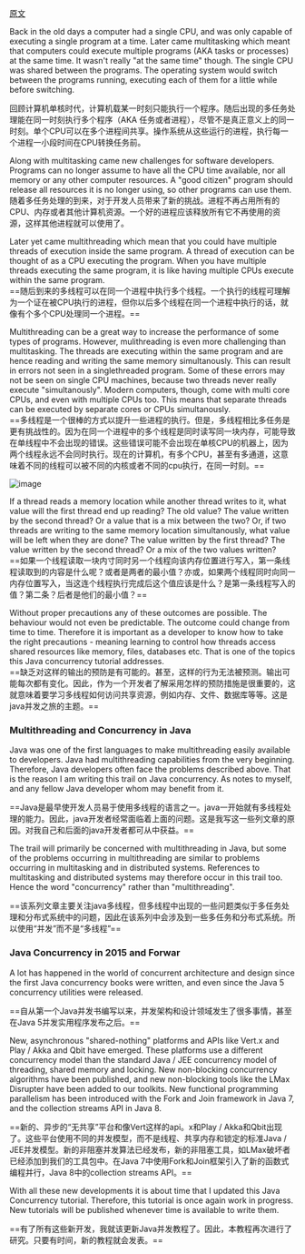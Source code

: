 [原文](http://tutorials.jenkov.com/java-concurrency/index.html)


Back in the old days a computer had a single CPU, and was only capable of executing a single program at a time. Later came multitasking which meant that computers could execute multiple programs (AKA tasks or processes) at the same time. It wasn't really "at the same time" though. The single CPU was shared between the programs. The operating system would switch between the programs running, executing each of them for a little while before switching.  

回顾计算机单核时代，计算机载某一时刻只能执行一个程序。随后出现的多任务处理能在同一时刻执行多个程序（AKA 任务或者进程），尽管不是真正意义上的同一时刻。单个CPU可以在多个进程间共享。操作系统从这些运行的进程，执行每一个进程一小段时间在CPU转换任务前。

Along with multitasking came new challenges for software developers. Programs can no longer assume to have all the CPU time available, nor all memory or any other computer resources. A "good citizen" program should release all resources it is no longer using, so other programs can use them.  
随着多任务处理的到来，对于开发人员带来了新的挑战。进程不再占用所有的CPU、内存或者其他计算机资源。一个好的进程应该释放所有它不再使用的资源，这样其他进程就可以使用了。

Later yet came multithreading which mean that you could have multiple threads of execution inside the same program. A thread of execution can be thought of as a CPU executing the program. When you have multiple threads executing the same program, it is like having multiple CPUs execute within the same program.  
==随后到来的多线程可以在同一个进程中执行多个线程。一个执行的线程可理解为一个证在被CPU执行的进程，但你以后多个线程在同一个进程中执行的话，就像有个多个CPU处理同一个进程。==

Multithreading can be a great way to increase the performance of some types of programs. However, mulithreading is even more challenging than multitasking. The threads are executing within the same program and are hence reading and writing the same memory simultanously. This can result in errors not seen in a singlethreaded program. Some of these errors may not be seen on single CPU machines, because two threads never really execute "simultanously". Modern computers, though, come with multi core CPUs, and even with multiple CPUs too. This means that separate threads can be executed by separate cores or CPUs simultanously.    
==多线程是一个很棒的方式以提升一些进程的执行。但是，多线程相比多任务是更有挑战性的。因为在同一个进程中的多个线程是同时读写同一块内存，可能导致在单线程中不会出现的错误。这些错误可能不会出现在单核CPU的机器上，因为两个线程永远不会同时执行。现在的计算机，有多个CPU，甚至有多通道，这意味着不同的线程可以被不同的内核或者不同的cpu执行，在同一时刻。==

![image](http://tutorials.jenkov.com/images/java-concurrency/java-concurrency-tutorial-introduction-1.png)  

If a thread reads a memory location while another thread writes to it, what value will the first thread end up reading? The old value? The value written by the second thread? Or a value that is a mix between the two? Or, if two threads are writing to the same memory location simultanously, what value will be left when they are done? The value written by the first thread? The value written by the second thread? Or a mix of the two values written?  
==如果一个线程读取一块内寸同时另一个线程向该内存位置进行写入，第一条线程读取到的内容是什么呢？或者是两者的最小值？亦或，如果两个线程同时向同一内存位置写入，当这连个线程执行完成后这个值应该是什么？是第一条线程写入的值？第二条？后者是他们的最小值？==

Without proper precautions any of these outcomes are possible. The behaviour would not even be predictable. The outcome could change from time to time. Therefore it is important as a developer to know how to take the right precautions - meaning learning to control how threads access shared resources like memory, files, databases etc. That is one of the topics this Java concurrency tutorial addresses.  
==缺乏对这样的输出的预防是有可能的。甚至，这样的行为无法被预测。输出可能每次都有变化。因此，作为一个开发者了解采用怎样的预防措施是很重要的，这就意味着要学习多线程如何访问共享资源，例如内存、文件、数据库等等。这是java并发之旅的主题。==

### Multithreading and Concurrency in Java  
Java was one of the first languages to make multithreading easily available to developers. Java had multithreading capabilities from the very beginning. Therefore, Java developers often face the problems described above. That is the reason I am writing this trail on Java concurrency. As notes to myself, and any fellow Java developer whom may benefit from it.

==Java是最早使开发人员易于使用多线程的语言之一。java一开始就有多线程处理的能力。因此，java开发者经常面临着上面的问题。这是我写这一些列文章的原因。对我自己和后面的java开发者都可从中获益。==

The trail will primarily be concerned with multithreading in Java, but some of the problems occurring in multithreading are similar to problems occurring in multitasking and in distributed systems. References to multitasking and distributed systems may therefore occur in this trail too. Hence the word "concurrency" rather than "multithreading".   

==该系列文章主要关注java多线程，但多线程中出现的一些问题类似于多任务处理和分布式系统中的问题，因此在该系列中会涉及到一些多任务和分布式系统。所以使用“并发”而不是“多线程”==
### Java Concurrency in 2015 and Forwar 

A lot has happened in the world of concurrent architecture and design since the first Java concurrency books were written, and even since the Java 5 concurrency utilities were released.  

==自从第一个Java并发书编写以来，并发架构和设计领域发生了很多事情，甚至在Java 5并发实用程序发布之后。==


New, asynchronous "shared-nothing" platforms and APIs like Vert.x and Play / Akka and Qbit have emerged. These platforms use a different concurrency model than the standard Java / JEE concurrency model of threading, shared memory and locking. New non-blocking concurrency algorithms have been published, and new non-blocking tools like the LMax Disrupter have been added to our toolkits. New functional programming parallelism has been introduced with the Fork and Join framework in Java 7, and the collection streams API in Java 8.

==新的、异步的“无共享”平台和像Vert这样的api。x和Play / Akka和Qbit出现了。这些平台使用不同的并发模型，而不是线程、共享内存和锁定的标准Java / JEE并发模型。新的非阻塞并发算法已经发布，新的非阻塞工具，如LMax破坏者已经添加到我们的工具包中。在Java 7中使用Fork和Join框架引入了新的函数式编程并行，Java 8中的collection streams API。==


With all these new developments it is about time that I updated this Java Concurrency tutorial. Therefore, this tutorial is once again work in progress. New tutorials will be published whenever time is available to write them.

==有了所有这些新开发，我就该更新Java并发教程了。因此，本教程再次进行了研究。只要有时间，新的教程就会发表。==  

